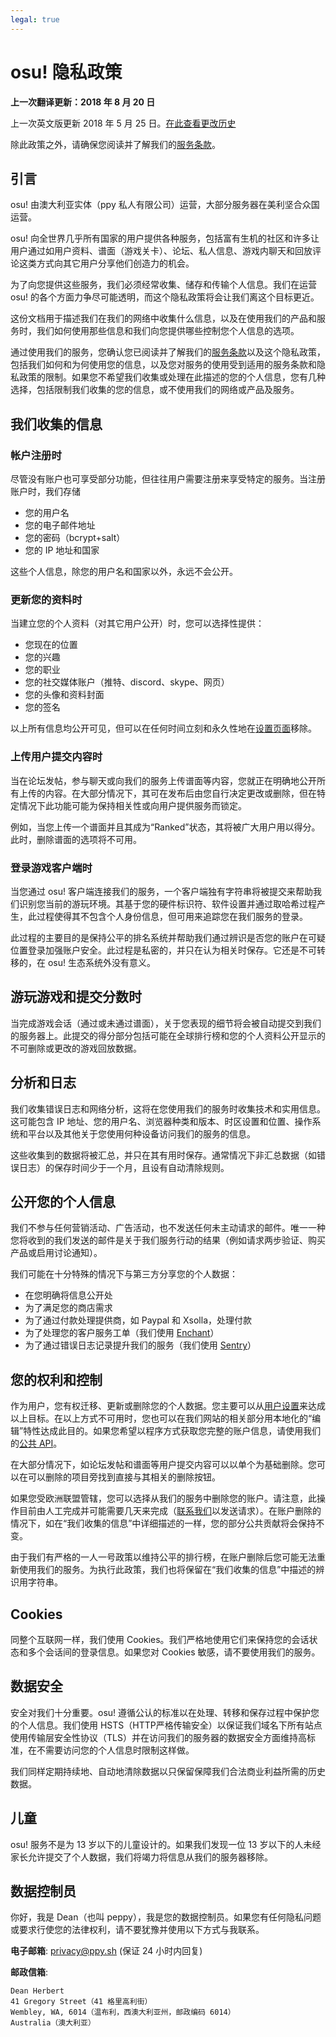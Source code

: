 ```yaml
---
legal: true
---
```

# osu! 隐私政策

**上一次翻译更新：2018 年 8 月 20 日**

上一次英文版更新 2018 年 5 月 25 日。[在此查看更改历史](https://github.com/ppy/osu-wiki/commits/master/wiki/Legal/Privacy/en.md)

除此政策之外，请确保您阅读并了解我们的[服务条款](/legal/terms)。

## 引言

osu! 由澳大利亚实体（ppy 私人有限公司）运营，大部分服务器在美利坚合众国运营。

osu! 向全世界几乎所有国家的用户提供各种服务，包括富有生机的社区和许多让用户通过如用户资料、谱面（游戏关卡）、论坛、私人信息、游戏内聊天和回放评论这类方式向其它用户分享他们创造力的机会。

为了向您提供这些服务，我们必须经常收集、储存和传输个人信息。我们在运营 osu! 的各个方面力争尽可能透明，而这个隐私政策将会让我们离这个目标更近。

这份文档用于描述我们在我们的网络中收集什么信息，以及在使用我们的产品和服务时，我们如何使用那些信息和我们向您提供哪些控制您个人信息的选项。

通过使用我们的服务，您确认您已阅读并了解我们的[服务条款](/legal/terms)以及这个隐私政策，包括我们如何和为何使用您的信息，以及您对服务的使用受到适用的服务条款和隐私政策的限制。如果您不希望我们收集或处理在此描述的您的个人信息，您有几种选择，包括限制我们收集的您的信息，或不使用我们的网络或产品及服务。

## 我们收集的信息

### 帐户注册时

尽管没有账户也可享受部分功能，但往往用户需要注册来享受特定的服务。当注册账户时，我们存储

- 您的用户名
- 您的电子邮件地址
- 您的密码（bcrypt+salt）
- 您的 IP 地址和国家

这些个人信息，除您的用户名和国家以外，永远不会公开。

### 更新您的资料时

当建立您的个人资料（对其它用户公开）时，您可以选择性提供：

- 您现在的位置
- 您的兴趣
- 您的职业
- 您的社交媒体账户（推特、discord、skype、网页）
- 您的头像和资料封面
- 您的签名

以上所有信息均公开可见，但可以在任何时间立刻和永久性地在[设置页面](https://osu.ppy.sh/home/account/edit)移除。

### 上传用户提交内容时

当在论坛发帖，参与聊天或向我们的服务上传谱面等内容，您就正在明确地公开所有上传的内容。在大部分情况下，其可在发布后由您自行决定更改或删除，但在特定情况下此功能可能为保持相关性或向用户提供服务而锁定。

例如，当您上传一个谱面并且其成为“Ranked”状态，其将被广大用户用以得分。此时，删除谱面的选项将不可用。

### 登录游戏客户端时

当您通过 osu! 客户端连接我们的服务，一个客户端独有字符串将被提交来帮助我们识别您当前的游玩环境。其基于您的硬件标识符、软件设置并通过取哈希过程产生，此过程使得其不包含个人身份信息，但可用来追踪您在我们服务的登录。

此过程的主要目的是保持公平的排名系统并帮助我们通过辨识是否您的账户在可疑位置登录加强账户安全。此过程是私密的，并只在认为相关时保存。它还是不可转移的，在 osu! 生态系统外没有意义。

## 游玩游戏和提交分数时

当完成游戏会话（通过或未通过谱面），关于您表现的细节将会被自动提交到我们的服务器上。此提交的得分部分包括可能在全球排行榜和您的个人资料公开显示的不可删除或更改的游戏回放数据。

## 分析和日志

我们收集错误日志和网络分析，这将在您使用我们的服务时收集技术和实用信息。这可能包含 IP 地址、您的用户名、浏览器种类和版本、时区设置和位置、操作系统和平台以及其他关于您使用何种设备访问我们的服务的信息。

这些收集到的数据将被汇总，并只在其有用时保存。通常情况下非汇总数据（如错误日志）的保存时间少于一个月，且设有自动清除规则。

## 公开您的个人信息

我们不参与任何营销活动、广告活动，也不发送任何未主动请求的邮件。唯一一种您将收到的我们发送的邮件是关于我们服务行动的结果（例如请求两步验证、购买产品或启用讨论通知）。

我们可能在十分特殊的情况下与第三方分享您的个人数据：

- 在您明确将信息公开处
- 为了满足您的商店需求
- 为了通过付款处理提供商，如 Paypal 和 Xsolla，处理付款
- 为了处理您的客户服务工单（我们使用 [Enchant](https://enchant.com)）
- 为了通过错误日志记录提升我们的服务（我们使用 [Sentry](https://sentry.io)）

## 您的权利和控制

作为用户，您有权迁移、更新或删除您的个人数据。您主要可以从[用户设置](https://osu.ppy.sh/home/account/edit)来达成以上目标。在以上方式不可用时，您也可以在我们网站的相关部分用本地化的“编辑”特性达成此目的。如果您希望以程序方式获取您完整的账户信息，请使用我们的[公共 API](https://github.com/ppy/osu-api/wiki)。

在大部分情况下，如论坛发帖和谱面等用户提交内容可以以单个为基础删除。您可以在可以删除的项目旁找到直接与其相关的删除按钮。

如果您受欧洲联盟管辖，您可以选择从我们的服务中删除您的账户。请注意，此操作目前由人工完成并可能需要几天来完成（[联系我们](mailto:privacy@ppy.sh)以发送请求）。在账户删除的情况下，如在“我们收集的信息”中详细描述的一样，您的部分公共贡献将会保持不变。

由于我们有严格的一人一号政策以维持公平的排行榜，在账户删除后您可能无法重新使用我们的服务。为执行此政策，我们也将保留在“我们收集的信息”中描述的辨识用字符串。

## Cookies

同整个互联网一样，我们使用 Cookies。我们严格地使用它们来保持您的会话状态和多个会话间的登录信息。如果您对 Cookies 敏感，请不要使用我们的服务。

## 数据安全

安全对我们十分重要。osu! 遵循公认的标准以在处理、转移和保存过程中保护您的个人信息。我们使用 HSTS（HTTP严格传输安全）以保证我们域名下所有站点使用传输层安全性协议（TLS）并在访问我们的服务器的数据安全方面维持高标准，在不需要访问您的个人信息时限制这样做。

我们同样定期持续地、自动地清除数据以只保留保障我们合法商业利益所需的历史数据。

## 儿童

osu! 服务不是为 13 岁以下的儿童设计的。如果我们发现一位 13 岁以下的人未经家长允许提交了个人数据，我们将竭力将信息从我们的服务器移除。

## 数据控制员

你好，我是 Dean（也叫 peppy），我是您的数据控制员。如果您有任何隐私问题或要求行使您的法律权利，请不要犹豫并使用以下方式与我联系。

**电子邮箱**: [privacy@ppy.sh](mailto:privacy@ppy.sh) (保证 24 小时内回复) 

**邮政信箱**: 

```
Dean Herbert
41 Gregory Street（41 格里高利街）
Wembley, WA, 6014（温布利，西澳大利亚州，邮政编码 6014）
Australia（澳大利亚）
```
